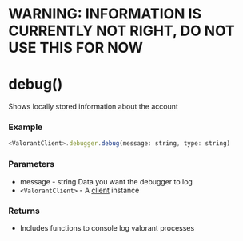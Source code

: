 # WARNING: INFORMATION IS CURRENTLY NOT RIGHT, DO NOT USE THIS FOR NOW

# debug()
Shows locally stored information about the account
</br>

### Example
```js
<ValorantClient>.debugger.debug(message: string, type: string)
```

### Parameters
* message - string Data you want the debugger to log 
* `<ValorantClient>` - A [client](https://valorant-js.stoplight.io/docs/valorant-js/docs/client/Constructor.md) instance

### Returns
* Includes functions to console log valorant processes



